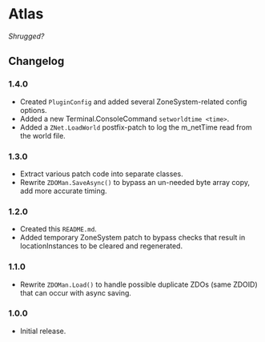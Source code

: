 # Atlas

*Shrugged?*

## Changelog

### 1.4.0

  * Created `PluginConfig` and added several ZoneSystem-related config options.
  * Added a new Terminal.ConsoleCommand `setworldtime <time>`.
  * Added a `ZNet.LoadWorld` postfix-patch to log the m_netTime read from the world file.

### 1.3.0

  * Extract various patch code into separate classes.
  * Rewrite `ZDOMan.SaveAsync()` to bypass an un-needed byte array copy, add more accurate timing.

### 1.2.0

  * Created this `README.md`.
  * Added temporary ZoneSystem patch to bypass checks that result in locationInstances to be cleared and regenerated.

### 1.1.0

  * Rewrite `ZDOMan.Load()` to handle possible duplicate ZDOs (same ZDOID) that can occur with async saving.

### 1.0.0

  * Initial release.